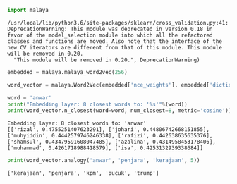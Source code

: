 

```python
import malaya
```

    /usr/local/lib/python3.6/site-packages/sklearn/cross_validation.py:41: DeprecationWarning: This module was deprecated in version 0.18 in favor of the model_selection module into which all the refactored classes and functions are moved. Also note that the interface of the new CV iterators are different from that of this module. This module will be removed in 0.20.
      "This module will be removed in 0.20.", DeprecationWarning)



```python
embedded = malaya.malaya_word2vec(256)
```


```python
word_vector = malaya.Word2Vec(embedded['nce_weights'], embedded['dictionary'])
```


```python
word = 'anwar'
print("Embedding layer: 8 closest words to: '%s'"%(word))
print(word_vector.n_closest(word=word, num_closest=8, metric='cosine'))
```

    Embedding layer: 8 closest words to: 'anwar'
    [['rizal', 0.4755251407623291], ['johari', 0.44806742668151855], ['muhyiddin', 0.4442579746246338], ['rafizi', 0.442638635635376], ['shamsul', 0.43479591608047485], ['azalina', 0.4314958453178406], ['muhammad', 0.4261718988418579], ['isa', 0.4253132939338684]]



```python
print(word_vector.analogy('anwar', 'penjara', 'kerajaan', 5))
```

    ['kerajaan', 'penjara', 'kpm', 'pucuk', 'trump']
